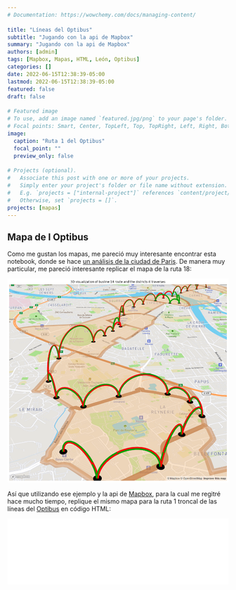 ```yaml
---
# Documentation: https://wowchemy.com/docs/managing-content/

title: "Líneas del Optibus"
subtitle: "Jugando con la api de Mapbox"
summary: "Jugando con la api de Mapbox"
authors: [admin]
tags: [Mapbox, Mapas, HTML, León, Optibus]
categories: []
date: 2022-06-15T12:38:39-05:00
lastmod: 2022-06-15T12:38:39-05:00
featured: false
draft: false

# Featured image
# To use, add an image named `featured.jpg/png` to your page's folder.
# Focal points: Smart, Center, TopLeft, Top, TopRight, Left, Right, BottomLeft, Bottom, BottomRight.
image:
  caption: "Ruta 1 del Optibus"
  focal_point: ""
  preview_only: false

# Projects (optional).
#   Associate this post with one or more of your projects.
#   Simply enter your project's folder or file name without extension.
#   E.g. `projects = ["internal-project"]` references `content/project/deep-learning/index.md`.
#   Otherwise, set `projects = []`.
projects: [mapas]
---
```


## Mapa de l Optibus

Como me gustan los mapas, me pareció muy interesante encontrar esta notebook, donde se hace [un análisis de la ciudad de Paris](https://nbviewer.org/github/uber/h3-py-notebooks/blob/master/notebooks/urban_analytics.ipynb). De manera muy particular, me pareció interesante replicar el mapa de la ruta 18:

![imagen](./static/mapa.png)

Así que utilizando ese ejemplo y la api de [Mapbox](https://www.mapbox.com), para la cual me regitré hace mucho tiempo, replique el mismo mapa para la ruta 1 troncal de las líneas del [Optibus](https://www.leon.gob.mx/movilidad/articulo.php?a=93) en código HTML:

<iframe
    src='./static/ruta_1.html'
    width='100%'
    style='border:none;'>
</iframe>